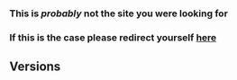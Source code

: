 ### This is *probably* not the site you were looking for
### If this is the case please redirect yourself [here](/skoombrykninja.github.io/Test-Website/page.html)
## Versions